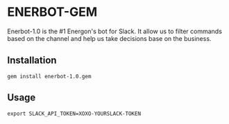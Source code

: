 ENERBOT-GEM
========

Enerbot-1.0 is the #1 Energon's bot for Slack. It allow us to filter commands based on the channel and help us take decisions base on the business.

## Installation
```
gem install enerbot-1.0.gem
```

## Usage

```
export SLACK_API_TOKEN=XOXO-YOURSLACK-TOKEN
```

